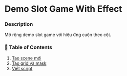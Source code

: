 # Demo Slot Game With Effect

### Description

Mở rộng demo slot game với hiệu ứng cuộn theo cột.

### 📑 Table of Contents

1. [Tạo scene mới](./create-slot-game-scene.md)
2. [Tạo grid và mask](./create-slot-grid-with-mask.md)
3. [Viết script](./create-script.md)
